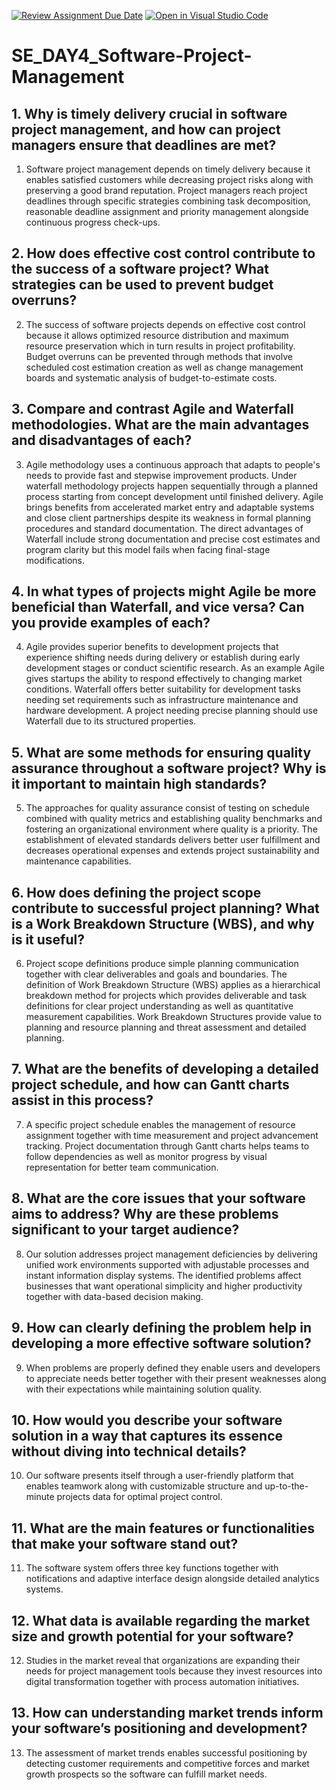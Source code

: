 [![Review Assignment Due Date](https://classroom.github.com/assets/deadline-readme-button-22041afd0340ce965d47ae6ef1cefeee28c7c493a6346c4f15d667ab976d596c.svg)](https://classroom.github.com/a/9pw6JKcu)
[![Open in Visual Studio Code](https://classroom.github.com/assets/open-in-vscode-2e0aaae1b6195c2367325f4f02e2d04e9abb55f0b24a779b69b11b9e10269abc.svg)](https://classroom.github.com/online_ide?assignment_repo_id=18425255&assignment_repo_type=AssignmentRepo)
# SE_DAY4_Software-Project-Management
## 1. Why is timely delivery crucial in software project management, and how can project managers ensure that deadlines are met?

1. Software project management depends on timely delivery because it enables satisfied customers while decreasing project risks along with preserving a good brand reputation. Project managers reach project deadlines through specific strategies combining task decomposition, reasonable deadline assignment and priority management alongside continuous progress check-ups.
## 2. How does effective cost control contribute to the success of a software project? What strategies can be used to prevent budget overruns?

2. The success of software projects depends on effective cost control because it allows optimized resource distribution and maximum resource preservation which in turn results in project profitability. Budget overruns can be prevented through methods that involve scheduled cost estimation creation as well as change management boards and systematic analysis of budget-to-estimate costs.
## 3. Compare and contrast Agile and Waterfall methodologies. What are the main advantages and disadvantages of each?

3. Agile methodology uses a continuous approach that adapts to people's needs to provide fast and stepwise improvement products. Under waterfall methodology projects happen sequentially through a planned process starting from concept development until finished delivery. Agile brings benefits from accelerated market entry and adaptable systems and close client partnerships despite its weakness in formal planning procedures and standard documentation. The direct advantages of Waterfall include strong documentation and precise cost estimates and program clarity but this model fails when facing final-stage modifications.
## 4. In what types of projects might Agile be more beneficial than Waterfall, and vice versa? Can you provide examples of each?

4. Agile provides superior benefits to development projects that experience shifting needs during delivery or establish during early development stages or conduct scientific research. As an example Agile gives startups the ability to respond effectively to changing market conditions. Waterfall offers better suitability for development tasks needing set requirements such as infrastructure maintenance and hardware development. A project needing precise planning should use Waterfall due to its structured properties.
## 5. What are some methods for ensuring quality assurance throughout a software project? Why is it important to maintain high standards?

5. The approaches for quality assurance consist of testing on schedule combined with quality metrics and establishing quality benchmarks and fostering an organizational environment where quality is a priority. The establishment of elevated standards delivers better user fulfillment and decreases operational expenses and extends project sustainability and maintenance capabilities.
## 6. How does defining the project scope contribute to successful project planning? What is a Work Breakdown Structure (WBS), and why is it useful?

6. Project scope definitions produce simple planning communication together with clear deliverables and goals and boundaries. The definition of Work Breakdown Structure (WBS) applies as a hierarchical breakdown method for projects which provides deliverable and task definitions for clear project understanding as well as quantitative measurement capabilities. Work Breakdown Structures provide value to planning and resource planning and threat assessment and detailed planning.
## 7. What are the benefits of developing a detailed project schedule, and how can Gantt charts assist in this process?

7. A specific project schedule enables the management of resource assignment together with time measurement and project advancement tracking. Project documentation through Gantt charts helps teams to follow dependencies as well as monitor progress by visual representation for better team communication.
## 8. What are the core issues that your software aims to address? Why are these problems significant to your target audience?

8. Our solution addresses project management deficiencies by delivering unified work environments supported with adjustable processes and instant information display systems. The identified problems affect businesses that want operational simplicity and higher productivity together with data-based decision making.

## 9. How can clearly defining the problem help in developing a more effective software solution?

9. When problems are properly defined they enable users and developers to appreciate needs better together with their present weaknesses along with their expectations while maintaining solution quality.
## 10. How would you describe your software solution in a way that captures its essence without diving into technical details?

10. Our software presents itself through a user-friendly platform that enables teamwork along with customizable structure and up-to-the-minute projects data for optimal project control.
## 11. What are the main features or functionalities that make your software stand out?

11. The software system offers three key functions together with notifications and adaptive interface design alongside detailed analytics systems.

## 12. What data is available regarding the market size and growth potential for your software?

12. Studies in the market reveal that organizations are expanding their needs for project management tools because they invest resources into digital transformation together with process automation initiatives.
## 13. How can understanding market trends inform your software’s positioning and development?

13. The assessment of market trends enables successful positioning by detecting customer requirements and competitive forces and market growth prospects so the software can fulfill market needs.

